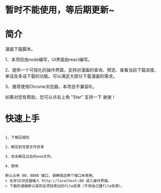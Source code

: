 # 暂时不能使用，等后期更新~
# 简介
漫画下载脚本。

1、本项目由node编写，UI界面由react编写。

2、提供一个可视化的操作界面，支持对漫画的查询、预览、查看当前下载进度、单话及多话下载的功能。可以满足大部分下载漫画的需求。

3、推荐使用Chrome浏览器，本项目不兼容IE。

如果对您有帮助，您可以点右上角 "Star" 支持一下 谢谢！

# 快速上手

```

1、下载压缩包

2、解压到任意文件目录

3、双击解压过后的exe文件。

4、使用

默认占用 80、8888 端口，请确保这两个端口未使用。
> 在非IE浏览器输入 http://localhost:80 进入操作界面。
> 下载的漫画默认保存在项目旁边的file目录（不用自己建file目录）。

```
